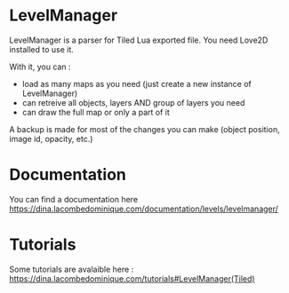 # LevelManager
LevelManager is a parser for Tiled Lua exported file.
You need Love2D installed to use it.

With it, you can :
- load as many maps as you need (just create a new instance of LevelManager)
- can retreive all objects, layers AND group of layers you need
- can draw the full map or only a part of it

A backup is made for most of the changes you can make (object position, image id, opacity,  etc.)


# Documentation

You can find a documentation here https://dina.lacombedominique.com/documentation/levels/levelmanager/


# Tutorials

Some tutorials are avalaible here : https://dina.lacombedominique.com/tutorials#LevelManager(Tiled)

